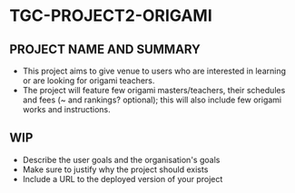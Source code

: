 # TGC-PROJECT2-ORIGAMI
## PROJECT NAME AND SUMMARY
- This project aims to give venue to users who are interested in learning or are looking for origami teachers.
- The project will feature few origami masters/teachers, their schedules and fees (~ and rankings? optional); this will also include few origami works and instructions. 
## WIP
- Describe the user goals and the organisation's goals
- Make sure to justify why the project should exists
- Include a URL to the deployed version of your project

